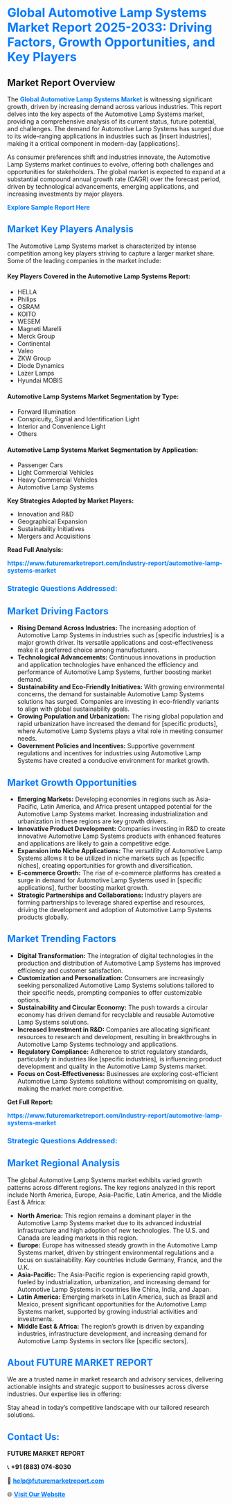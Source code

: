 <h1 style="color: #007BFF;">Global Automotive Lamp Systems Market Report 2025-2033: Driving Factors, Growth Opportunities, and Key Players</h1>

<section id="overview">
<h2>Market Report Overview</h2>
<p>The <a href="https://www.futuremarketreport.com/industry-report/automotive-lamp-systems-market" style="color: #007BFF; text-decoration: none;"><strong>Global Automotive Lamp Systems Market</strong></a> is witnessing significant growth, driven by increasing demand across various industries. This report delves into the key aspects of the Automotive Lamp Systems market, providing a comprehensive analysis of its current status, future potential, and challenges. The demand for Automotive Lamp Systems has surged due to its wide-ranging applications in industries such as [insert industries], making it a critical component in modern-day [applications].</p>
<p>As consumer preferences shift and industries innovate, the Automotive Lamp Systems market continues to evolve, offering both challenges and opportunities for stakeholders. The global market is expected to expand at a substantial compound annual growth rate (CAGR) over the forecast period, driven by technological advancements, emerging applications, and increasing investments by major players.</p>
</section>

<section id="overview">
<p><a href="https://www.futuremarketreport.com/request-sample/reportId=126269" style="color: #007BFF; text-decoration: none;"><strong>Explore Sample Report Here</strong></a></p>
</section>

<section id="key-players">
<h2 style="color: #007BFF;">Market Key Players Analysis</h2>
<p>The Automotive Lamp Systems market is characterized by intense competition among key players striving to capture a larger market share. Some of the leading companies in the market include:</p>
<h4>Key Players Covered in the Automotive Lamp Systems Report:</h4>
<ul><li>HELLA</li><li>Philips</li><li>OSRAM</li><li>KOITO</li><li>WESEM</li><li>Magneti Marelli</li><li>Merck Group</li><li>Continental</li><li>Valeo</li><li>ZKW Group</li><li>Diode Dynamics</li><li>Lazer Lamps</li><li>Hyundai MOBIS</li></ul>
<h4>Automotive Lamp Systems Market Segmentation by Type:</h4>
<ul><li>Forward Illumination</li><li>Conspicuity, Signal and Identification Light</li><li>Interior and Convenience Light</li><li>Others</li></ul>

<h4>Automotive Lamp Systems Market Segmentation by Application:</h4>
<ul><li>Passenger Cars</li><li>Light Commercial Vehicles</li><li>Heavy Commercial Vehicles</li><li>Automotive Lamp Systems</li></ul>
<p><strong>Key Strategies Adopted by Market Players:</strong></p>
<ul>
<li>Innovation and R&D</li>
<li>Geographical Expansion</li>
<li>Sustainability Initiatives</li>
<li>Mergers and Acquisitions</li>
</ul>
</section>

<section>
<p><strong>Read Full Analysis: </strong></p><a href="https://www.futuremarketreport.com/industry-report/automotive-lamp-systems-market" style="color: #007BFF; text-decoration: none;"><strong>https://www.futuremarketreport.com/industry-report/automotive-lamp-systems-market</strong></a>
<h3 style="color: #007BFF;">Strategic Questions Addressed:</h3>
</section>

<section id="driving-factors">
<h2 style="color: #007BFF;">Market Driving Factors</h2>
<ul>
<li><strong>Rising Demand Across Industries:</strong> The increasing adoption of Automotive Lamp Systems in industries such as [specific industries] is a major growth driver. Its versatile applications and cost-effectiveness make it a preferred choice among manufacturers.</li>
<li><strong>Technological Advancements:</strong> Continuous innovations in production and application technologies have enhanced the efficiency and performance of Automotive Lamp Systems, further boosting market demand.</li>
<li><strong>Sustainability and Eco-Friendly Initiatives:</strong> With growing environmental concerns, the demand for sustainable Automotive Lamp Systems solutions has surged. Companies are investing in eco-friendly variants to align with global sustainability goals.</li>
<li><strong>Growing Population and Urbanization:</strong> The rising global population and rapid urbanization have increased the demand for [specific products], where Automotive Lamp Systems plays a vital role in meeting consumer needs.</li>
<li><strong>Government Policies and Incentives:</strong> Supportive government regulations and incentives for industries using Automotive Lamp Systems have created a conducive environment for market growth.</li>
</ul>
</section>

<section id="growth-opportunities">
<h2 style="color: #007BFF;">Market Growth Opportunities</h2>
<ul>
<li><strong>Emerging Markets:</strong> Developing economies in regions such as Asia-Pacific, Latin America, and Africa present untapped potential for the Automotive Lamp Systems market. Increasing industrialization and urbanization in these regions are key growth drivers.</li>
<li><strong>Innovative Product Development:</strong> Companies investing in R&D to create innovative Automotive Lamp Systems products with enhanced features and applications are likely to gain a competitive edge.</li>
<li><strong>Expansion into Niche Applications:</strong> The versatility of Automotive Lamp Systems allows it to be utilized in niche markets such as [specific niches], creating opportunities for growth and diversification.</li>
<li><strong>E-commerce Growth:</strong> The rise of e-commerce platforms has created a surge in demand for Automotive Lamp Systems used in [specific applications], further boosting market growth.</li>
<li><strong>Strategic Partnerships and Collaborations:</strong> Industry players are forming partnerships to leverage shared expertise and resources, driving the development and adoption of Automotive Lamp Systems products globally.</li>
</ul>
</section>

<section id="trending-factors">
<h2 style="color: #007BFF;">Market Trending Factors</h2>
<ul>
<li><strong>Digital Transformation:</strong> The integration of digital technologies in the production and distribution of Automotive Lamp Systems has improved efficiency and customer satisfaction.</li>
<li><strong>Customization and Personalization:</strong> Consumers are increasingly seeking personalized Automotive Lamp Systems solutions tailored to their specific needs, prompting companies to offer customizable options.</li>
<li><strong>Sustainability and Circular Economy:</strong> The push towards a circular economy has driven demand for recyclable and reusable Automotive Lamp Systems solutions.</li>
<li><strong>Increased Investment in R&D:</strong> Companies are allocating significant resources to research and development, resulting in breakthroughs in Automotive Lamp Systems technology and applications.</li>
<li><strong>Regulatory Compliance:</strong> Adherence to strict regulatory standards, particularly in industries like [specific industries], is influencing product development and quality in the Automotive Lamp Systems market.</li>
<li><strong>Focus on Cost-Effectiveness:</strong> Businesses are exploring cost-efficient Automotive Lamp Systems solutions without compromising on quality, making the market more competitive.</li>
</ul>
</section>

<section>
<p><strong>Get Full Report: </strong></p><a href="https://www.futuremarketreport.com/industry-report/automotive-lamp-systems-market" style="color: #007BFF; text-decoration: none;"><strong>https://www.futuremarketreport.com/industry-report/automotive-lamp-systems-market</strong></a>
<h3 style="color: #007BFF;">Strategic Questions Addressed:</h3>
</section>


<section id="regional-analysis">
<h2 style="color: #007BFF;">Market Regional Analysis</h2>
<p>The global Automotive Lamp Systems market exhibits varied growth patterns across different regions. The key regions analyzed in this report include North America, Europe, Asia-Pacific, Latin America, and the Middle East & Africa:</p>
<ul>
<li><strong>North America:</strong> This region remains a dominant player in the Automotive Lamp Systems market due to its advanced industrial infrastructure and high adoption of new technologies. The U.S. and Canada are leading markets in this region.</li>
<li><strong>Europe:</strong> Europe has witnessed steady growth in the Automotive Lamp Systems market, driven by stringent environmental regulations and a focus on sustainability. Key countries include Germany, France, and the U.K.</li>
<li><strong>Asia-Pacific:</strong> The Asia-Pacific region is experiencing rapid growth, fueled by industrialization, urbanization, and increasing demand for Automotive Lamp Systems in countries like China, India, and Japan.</li>
<li><strong>Latin America:</strong> Emerging markets in Latin America, such as Brazil and Mexico, present significant opportunities for the Automotive Lamp Systems market, supported by growing industrial activities and investments.</li>
<li><strong>Middle East & Africa:</strong> The region’s growth is driven by expanding industries, infrastructure development, and increasing demand for Automotive Lamp Systems in sectors like [specific sectors].</li>
</ul>
</section>

<footer>
<h2 style="color: #007BFF;">About FUTURE MARKET REPORT</h2>
<p>We are a trusted name in market research and advisory services, delivering actionable insights and strategic support to businesses across diverse industries. Our expertise lies in offering:</p>

<p>Stay ahead in today’s competitive landscape with our tailored research solutions.</p>

<h2 style="color: #007BFF;">Contact Us:</h2>
<p><strong>FUTURE MARKET REPORT</strong></p>
<p>📞 <strong>+91 (883) 074-8030</strong></p>
<p>📧 <strong><a href="mailto:help@futuremarketreport.com" style="color: #007BFF;">help@futuremarketreport.com</a></strong></p>
<p>🌐 <strong><a href="https://www.futuremarketreport.com/" style="color: #007BFF;">Visit Our Website</a></strong></p>
</footer>